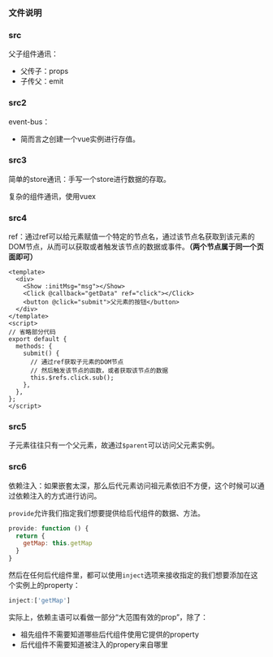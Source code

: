 ### 文件说明

### src

父子组件通讯：

- 父传子：props
- 子传父：emit

### src2

event-bus：

- 简而言之创建一个vue实例进行存值。

### src3

简单的store通讯：手写一个store进行数据的存取。

复杂的组件通讯，使用vuex

### src4

ref：通过ref可以给元素赋值一个特定的节点名，通过该节点名获取到该元素的DOM节点，从而可以获取或者触发该节点的数据或事件。**（两个节点属于同一个页面即可）**

```vue
<template>
  <div>
    <Show :initMsg="msg"></Show>
    <Click @callback="getData" ref="click"></Click>
    <button @click="submit">父元素的按钮</button>
  </div>
</template>
<script>
// 省略部分代码
export default {
  methods: {
    submit() {
      // 通过ref获取子元素的DOM节点
      // 然后触发该节点的函数，或者获取该节点的数据
      this.$refs.click.sub();
    },
  },
};
</script>
```

### src5

子元素往往只有一个父元素，故通过`$parent`可以访问父元素实例。

### src6

依赖注入：如果嵌套太深，那么后代元素访问祖元素依旧不方便，这个时候可以通过依赖注入的方式进行访问。

`provide`允许我们指定我们想要提供给后代组件的数据、方法。

```javascript
provide: function () {
  return {
    getMap: this.getMap
  }
}
```

然后在任何后代组件里，都可以使用`inject`选项来接收指定的我们想要添加在这个实例上的property：

```javascript
inject:['getMap']
```

实际上，依赖主语可以看做一部分“大范围有效的prop”，除了：

- 祖先组件不需要知道哪些后代组件使用它提供的property
- 后代组件不需要知道被注入的propery来自哪里